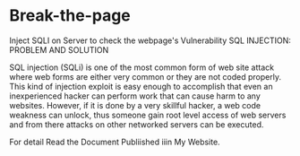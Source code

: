 # Break-the-page
Inject SQLI on Server to check the webpage's Vulnerability 
SQL INJECTION: PROBLEM AND SOLUTION

SQL injection (SQLi) is one of the most common form of web site attack where web
forms are either very common or they are not coded properly. This kind of injection
exploit is easy enough to accomplish that even an inexperienced hacker can perform
work that can cause harm to any websites. However, if it is done by a very skillful
hacker, a web code weakness can unlock, thus someone gain root level access of web
servers and from there attacks on other networked servers can be executed. 

For detail Read the Document Publiished iiin My Website.
